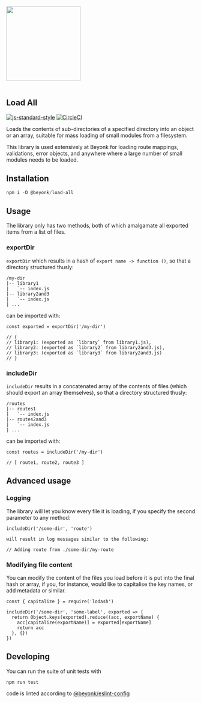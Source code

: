 <a href="https://beyonk.com">
    <br />
    <br />
    <img src="https://user-images.githubusercontent.com/218949/144224348-1b3a20d5-d68e-4a7a-b6ac-6946f19f4a86.png" width="198" />
    <br />
    <br />
</a>

## Load All

[![js-standard-style](https://img.shields.io/badge/code%20style-standard-brightgreen.svg)](http://standardjs.com) [![CircleCI](https://circleci.com/gh/beyonk-adventures/load-all.svg?style=shield)](https://circleci.com/gh/beyonk-adventures/load-all)

Loads the contents of sub-directories of a specified directory into an object or an array, suitable for mass loading of small modules from a filesystem.

This library is used extensively at Beyonk for loading route mappings, validations, error objects, and anywhere where a large number of small modules needs to be loaded.

## Installation

```js
npm i -D @beyonk/load-all
```

## Usage

The library only has two methods, both of which amalgamate all exported items from a list of files.

### exportDir

`exportDir` which results in a hash of `export name -> function ()`, so that a directory structured thusly:

```
/my-dir
|-- library1
|   `-- index.js
|-- library2and3
|   `-- index.js
| ...
```

can be imported with:

```
const exported = exportDir('/my-dir')

// {
// library1: (exported as `library` from library1.js),
// library2: (exported as `library2` from library2and3.js),
// library3: (exported as `library3` from library2and3.js)
// }
```

### includeDir

`includeDir` results in a concatenated array of the contents of files (which should export an array themselves), so that a directory structured thusly:

```
/routes
|-- routes1
|   `-- index.js
|-- routes2and3
|   `-- index.js
| ...
```

can be imported with:

```
const routes = includeDir('/my-dir')

// [ route1, route2, route3 ]
```

## Advanced usage

### Logging

The library will let you know every file it is loading, if you specify the second parameter to any method:

```
includeDir('/some-dir', 'route')

will result in log messages similar to the following:

// Adding route from ./some-dir/my-route
```

### Modifying file content

You can modify the content of the files you load before it is put into the final hash or array, if you, for instance, would like to capitalise the key names, or add metadata or similar.

```
const { capitalize } = require('lodash')

includeDir('/some-dir', 'some-label', exported => {
  return Object.keys(exported).reduce((acc, exportName) {
    acc[capitalize(exportName)] = exported[exportName]
    return acc
  }, {})
})
```

## Developing

You can run the suite of unit tests with

```
npm run test
```

code is linted according to [@beyonk/eslint-config](https://npmjs.com/@beyonk/eslint-config)

